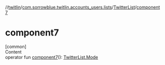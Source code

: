 //[twitlin](../../index.md)/[com.sorrowblue.twitlin.accounts_users.lists](../index.md)/[TwitterList](index.md)/[component7](component7.md)



# component7  
[common]  
Content  
operator fun [component7](component7.md)(): [TwitterList.Mode](-mode/index.md)  



